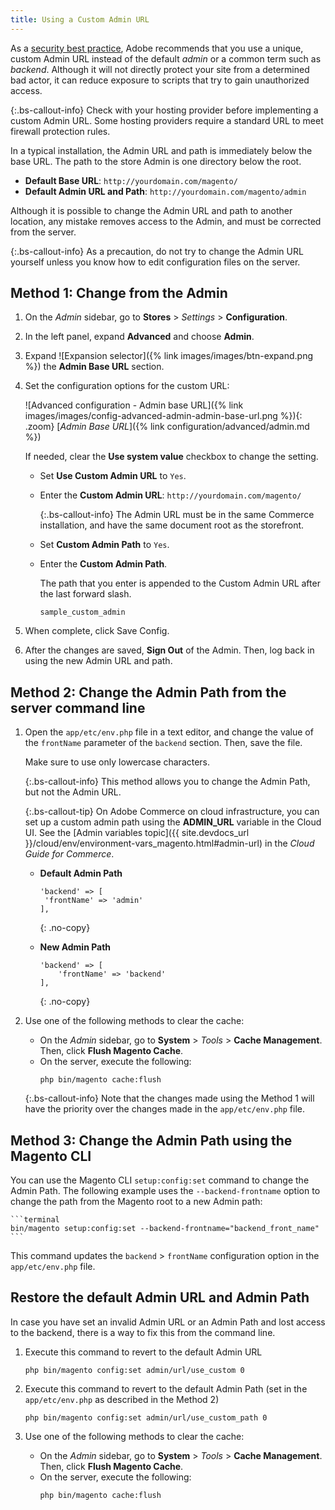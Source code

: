 ```yaml
---
title: Using a Custom Admin URL
---
```


As a [security best practice](https://www.adobe.com/content/dam/cc/en/security/pdfs/Adobe-Magento-Commerce-Best-Practices-Guide.pdf), Adobe recommends that you use a unique, custom Admin URL instead of the default _admin_ or a common term such as _backend_. Although it will not directly protect your site from a determined bad actor, it can reduce exposure to scripts that try to gain unauthorized access.

{:.bs-callout-info}
Check with your hosting provider before implementing a custom Admin URL. Some hosting providers require a standard URL to meet firewall protection rules.

In a typical installation, the Admin URL and path is immediately below the base URL. The path to the store Admin is one directory below the root.

- **Default Base URL**: `http://yourdomain.com/magento/`
- **Default Admin URL and Path**: `http://yourdomain.com/magento/admin`

Although it is possible to change the Admin URL and path to another location, any mistake removes access to the Admin, and must be corrected from the server.

{:.bs-callout-info}
As a precaution, do not try to change the Admin URL yourself unless you know how to edit configuration files on the server.

## Method 1: Change from the Admin

1. On the _Admin_ sidebar, go to **Stores** > _Settings_ > **Configuration**.

1. In the left panel, expand **Advanced** and choose **Admin**.

1. Expand ![Expansion selector]({% link images/images/btn-expand.png %}) the **Admin Base URL** section.

1. Set the configuration options for the custom URL:

    ![Advanced configuration - Admin base URL]({% link images/images/config-advanced-admin-admin-base-url.png %}){: .zoom}
    [_Admin Base URL_]({% link configuration/advanced/admin.md %})

    If needed, clear the **Use system value** checkbox to change the setting.

   - Set **Use Custom Admin URL** to `Yes`.

   - Enter the **Custom Admin URL**: `http://yourdomain.com/magento/`

        {:.bs-callout-info}
        The Admin URL must be in the same Commerce installation, and have the same document root as the storefront.

   - Set **Custom Admin Path** to `Yes`.

   - Enter the **Custom Admin Path**.

        The path that you enter is appended to the Custom Admin URL after the last forward slash.

        `sample_custom_admin`

1. When complete, click <span class="btn">Save Config</span>.

1. After the changes are saved, **Sign Out** of the Admin. Then, log back in using the new Admin URL and path.

## Method 2: Change the Admin Path from the server command line

1. Open the `app/etc/env.php` file in a text editor, and change the value of the `frontName` parameter of the `backend` section. Then, save the file.

   Make sure to use only lowercase characters.

   {:.bs-callout-info}
   This method allows you to change the Admin Path, but not the Admin URL.

   {:.bs-callout-tip}
    On Adobe Commerce on cloud infrastructure, you can set up a custom admin path using the **ADMIN_URL** variable in the Cloud UI. See the [Admin variables topic]({{ site.devdocs_url }}/cloud/env/environment-vars_magento.html#admin-url) in the _Cloud Guide for Commerce_.

   - **Default Admin Path**
      ```php?start_inline=1
      'backend' => [
       'frontName' => 'admin'
      ],
      ```
      {: .no-copy}

   - **New Admin Path**
      ```php?start_inline=1
      'backend' => [
          'frontName' => 'backend'
      ],
      ```
      {: .no-copy}

1. Use one of the following methods to clear the cache:

   - On the _Admin_ sidebar, go to **System** > _Tools_ > **Cache Management**. Then, click **Flush Magento Cache**.
   - On the server, execute the following:
      ```terminal
      php bin/magento cache:flush
      ```

   {:.bs-callout-info}
   Note that the changes made using the Method 1 will have the priority over the changes made in the `app/etc/env.php` file.

## Method 3: Change the Admin Path using the Magento CLI

You can use the Magento CLI `setup:config:set` command to change the Admin Path. The following example uses the `--backend-frontname` option to change the path from the Magento root to a new Admin path:

    ```terminal
    bin/magento setup:config:set --backend-frontname="backend_front_name"
    ```

This command updates the `backend` > `frontName` configuration option in the `app/etc/env.php` file.

## Restore the default Admin URL and Admin Path

In case you have set an invalid Admin URL or an Admin Path and lost access to the backend, there is a way to fix this from the command line.

1. Execute this command to revert to the default Admin URL

   ```terminal
   php bin/magento config:set admin/url/use_custom 0
   ```

1. Execute this command to revert to the default Admin Path (set in the `app/etc/env.php` as described in the Method 2)

   ```terminal
   php bin/magento config:set admin/url/use_custom_path 0
   ```

1. Use one of the following methods to clear the cache:

   - On the _Admin_ sidebar, go to **System** > _Tools_ > **Cache Management**. Then, click **Flush Magento Cache**.
   - On the server, execute the following:
      ```terminal
      php bin/magento cache:flush
      ```
